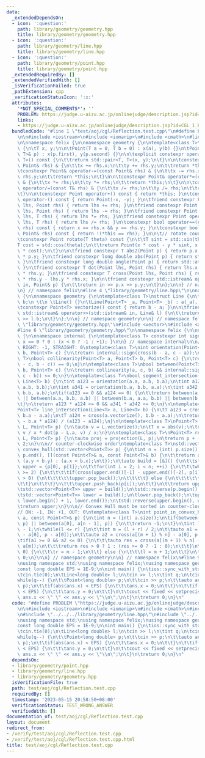 ```yaml
---
data:
  _extendedDependsOn:
  - icon: ':question:'
    path: library/geometry/geometry.hpp
    title: library/geometry/geometry.hpp
  - icon: ':question:'
    path: library/geometry/line.hpp
    title: library/geometry/line.hpp
  - icon: ':question:'
    path: library/geometry/point.hpp
    title: library/geometry/point.hpp
  _extendedRequiredBy: []
  _extendedVerifiedWith: []
  _isVerificationFailed: true
  _pathExtension: cpp
  _verificationStatusIcon: ':x:'
  attributes:
    '*NOT_SPECIAL_COMMENTS*': ''
    PROBLEM: https://judge.u-aizu.ac.jp/onlinejudge/description.jsp?id=CGL_1_B
    links:
    - https://judge.u-aizu.ac.jp/onlinejudge/description.jsp?id=CGL_1_B
  bundledCode: "#line 1 \"test/aoj/cgl/Reflection.test.cpp\"\n#define PROBLEM \"https://judge.u-aizu.ac.jp/onlinejudge/description.jsp?id=CGL_1_B\"\
    \n\n#include <iostream>\n#include <iomanip>\n#include <cmath>\n#line 4 \"library/geometry/point.hpp\"\
    \n\nnamespace felix {\n\nnamespace geometry {\n\ntemplate<class T>\nstruct Point\
    \ {\n\tT x, y;\n\n\tPoint(T a = 0, T b = 0) : x(a), y(b) {}\n\tPoint(const std::pair<T,\
    \ T>& p) : x(p.first), y(p.second) {}\n\n\texplicit constexpr operator std::pair<T,\
    \ T>() const {\n\t\treturn std::pair<T, T>(x, y);\n\t}\n\n\tconstexpr Point& operator+=(const\
    \ Point& rhs) & {\n\t\tx += rhs.x;\n\t\ty += rhs.y;\n\t\treturn *this;\n\t}\n\n\
    \tconstexpr Point& operator-=(const Point& rhs) & {\n\t\tx -= rhs.x;\n\t\ty -=\
    \ rhs.y;\n\t\treturn *this;\n\t}\n\n\tconstexpr Point& operator*=(const T& rhs)\
    \ & {\n\t\tx *= rhs;\n\t\ty *= rhs;\n\t\treturn *this;\n\t}\n\n\tconstexpr Point&\
    \ operator/=(const T& rhs) & {\n\t\tx /= rhs;\n\t\ty /= rhs;\n\t\treturn *this;\n\
    \t}\n\n\tconstexpr Point operator+() const { return *this; }\n\tconstexpr Point\
    \ operator-() const { return Point(-x, -y); }\n\tfriend constexpr Point operator+(Point\
    \ lhs, Point rhs) { return lhs += rhs; }\n\tfriend constexpr Point operator-(Point\
    \ lhs, Point rhs) { return lhs -= rhs; }\n\tfriend constexpr Point operator*(Point\
    \ lhs, T rhs) { return lhs *= rhs; }\n\tfriend constexpr Point operator/(Point\
    \ lhs, T rhs) { return lhs /= rhs; }\n\tconstexpr bool operator==(const Point&\
    \ rhs) const { return x == rhs.x && y == rhs.y; }\n\tconstexpr bool operator!=(const\
    \ Point& rhs) const { return !(*this == rhs); }\n\n\t// rotate counter-clockwise\n\
    \tconstexpr Point rotate(T theta) const {\n\t\tT sint = std::sin(theta);\n\t\t\
    T cost = std::cos(theta);\n\t\treturn Point(x * cost - y * sint, x * sint + y\
    \ * cost);\n\t}\n\n\tfriend constexpr T abs2(Point p) { return p.x * p.x + p.y\
    \ * p.y; }\n\tfriend constexpr long double abs(Point p) { return std::sqrt(abs2(p));\
    \ }\n\tfriend constexpr long double angle(Point p) { return std::atan2(p.y, p.x);\
    \ }\n\tfriend constexpr T dot(Point lhs, Point rhs) { return lhs.x * rhs.x + lhs.y\
    \ * rhs.y; }\n\tfriend constexpr T cross(Point lhs, Point rhs) { return lhs.x\
    \ * rhs.y - lhs.y * rhs.x; }\n\n\tfriend constexpr std::istream& operator>>(std::istream&\
    \ in, Point& p) {\n\t\treturn in >> p.x >> p.y;\n\t}\n};\n\n} // namespace geometry\n\
    \n} // namespace felix\n#line 4 \"library/geometry/line.hpp\"\n\nnamespace felix\
    \ {\n\nnamespace geometry {\n\ntemplate<class T>\nstruct Line {\n\tPoint<T> a,\
    \ b;\n \t\n \tLine() {}\n\tLine(Point<T> _a, Point<T> _b) : a(_a), b(_b) {}\n\n\
    \tconstexpr Point<T> vectorize() const { return b - a; }\n\n\tfriend constexpr\
    \ std::istream& operator>>(std::istream& in, Line& l) {\n\t\treturn in >> l.a\
    \ >> l.b;\n\t}\n};\n\n} // namespace geometry\n\n} // namespace felix\n#line 2\
    \ \"library/geometry/geometry.hpp\"\n#include <vector>\n#include <algorithm>\n\
    #line 6 \"library/geometry/geometry.hpp\"\n\nnamespace felix {\n\nnamespace geometry\
    \ {\n\nnamespace internal {\n\ntemplate<class T> constexpr int sign(T x) { return\
    \ x == 0 ? 0 : (x < 0 ? -1 : +1); }\n\n} // namespace internal\n\n// LEFT: +1,\
    \ RIGHT: -1, STRAIGHT: 0\ntemplate<class T>\nint orientation(Point<T> a, Point<T>\
    \ b, Point<T> c) {\n\treturn internal::sign(cross(b - a, c - a));\n}\n\ntemplate<class\
    \ T>\nbool collinearity(Point<T> a, Point<T> b, Point<T> c) {\n\treturn internal::sign(cross(a\
    \ - c, b - c)) == 0;\n}\n\ntemplate<class T>\nbool between(Point<T> a, Point<T>\
    \ b, Point<T> c) {\n\treturn collinearity(a, c, b) && internal::sign(dot(a - b,\
    \ c - b)) <= 0;\n}\n\ntemplate<class T>\nbool segment_intersection(Line<T> a,\
    \ Line<T> b) {\n\tint a123 = orientation(a.a, a.b, b.a);\n\tint a124 = orientation(a.a,\
    \ a.b, b.b);\n\tint a341 = orientation(b.a, b.b, a.a);\n\tint a342 = orientation(b.a,\
    \ b.b, a.b);\n\tif(a123 == 0 && a124 == 0) {\n\t\treturn between(a.a, b.a, a.b)\
    \ || between(a.a, b.b, a.b) || between(b.a, a.a, b.b) || between(b.a, a.b, b.b);\n\
    \t}\n\treturn a123 * a124 <= 0 && a341 * a342 <= 0;\n}\n\ntemplate<class T>\n\
    Point<T> line_intersection(Line<T> a, Line<T> b) {\n\tT a123 = cross(a.vectorize(),\
    \ b.a - a.a);\n\tT a124 = cross(a.vectorize(), b.b - a.a);\n\treturn (b.b * a123\
    \ - b.a * a124) / (a123 - a124);\n}\n\ntemplate<class T>\nPoint<T> projection(Line<T>\
    \ L, Point<T> p) {\n\tauto v = L.vectorize();\n\tT x = abs(v);\n\treturn L.a +\
    \ v / x * dot(p - L.a, v) / x;\n}\n\ntemplate<class T>\nPoint<T> reflection(Line<T>\
    \ L, Point<T> p) {\n\tauto proj = projection(L, p);\n\treturn p + (proj - p) *\
    \ 2;\n}\n\n// counter-clockwise order\ntemplate<class T>\nstd::vector<Point<T>>\
    \ convex_hull(std::vector<Point<T>> p) {\n\tint n = (int) p.size();\n\tstd::sort(p.begin(),\
    \ p.end(), [](const Point<T>& a, const Point<T>& b) {\n\t\treturn a.x == b.x ?\
    \ (a.y < b.y) : (a.x < b.x);\n\t});\n\tauto build = [&]() {\n\t\tstd::vector<Point<T>>\
    \ upper = {p[0], p[1]};\n\t\tfor(int i = 2; i < n; ++i) {\n\t\t\twhile(upper.size()\
    \ >= 2) {\n\t\t\t\tif(cross(upper.end()[-1] - upper.end()[-2], p[i] - upper.end()[-1])\
    \ > 0) {\n\t\t\t\t\tupper.pop_back();\n\t\t\t\t} else {\n\t\t\t\t\tbreak;\n\t\t\
    \t\t}\n\t\t\t}\n\t\t\tupper.push_back(p[i]);\n\t\t}\n\t\treturn upper;\n\t};\n\
    \tstd::vector<Point<T>> upper = build();\n\tstd::reverse(p.begin(), p.end());\n\
    \tstd::vector<Point<T>> lower = build();\n\tlower.pop_back();\n\tupper.insert(upper.end(),\
    \ lower.begin() + 1, lower.end());\n\tstd::reverse(upper.begin(), upper.end());\n\
    \treturn upper;\n}\n\n// Convex Hull must be sorted in counter-clockwise order\n\
    // ON: -1, IN: +1, OUT: 0\ntemplate<class T>\nint point_in_convex_hull(const std::vector<Point<T>>&\
    \ a, const Point<T>& p) {\n\tint n = (int) a.size();\n\tif(between(a[0], a[1],\
    \ p) || between(a[0], a[n - 1], p)) {\n\t\treturn -1;\n\t}\n\tint l = 0, r = n\
    \ - 1;\n\twhile(l <= r) {\n\t\tint m = (l + r) / 2;\n\t\tauto a1 = cross(a[m]\
    \ - a[0], p - a[0]);\n\t\tauto a2 = cross(a[(m + 1) % n] - a[0], p - a[0]);\n\t\
    \tif(a1 >= 0 && a2 <= 0) {\n\t\t\tauto res = cross(a[(m + 1) % n] - a[m], p -\
    \ a[m]);\n\t\t\treturn res > 0 ? 1 : (res >= 0 ? -1 : 0);\n\t\t}\n\t\tif(a1 <\
    \ 0) {\n\t\t\tr = m - 1;\n\t\t} else {\n\t\t\tl = m + 1;\n\t\t}\n\t}\n\treturn\
    \ 0;\n}\n\n} // namespace geometry\n\n} // namespace felix\n#line 9 \"test/aoj/cgl/Reflection.test.cpp\"\
    \nusing namespace std;\nusing namespace felix;\nusing namespace geometry;\n\n\
    const long double EPS = 1E-9;\n\nint main() {\n\tios::sync_with_stdio(false);\n\
    \tcin.tie(0);\n\tLine<long double> l;\n\tcin >> l;\n\tint q;\n\tcin >> q;\n\t\
    while(q--) {\n\t\tPoint<long double> p;\n\t\tcin >> p;\n\t\tauto ans = reflection(l,\
    \ p);\n\t\tif(abs(ans.x) < EPS) {\n\t\t\tans.x = 0;\n\t\t}\n\t\tif(abs(ans.y)\
    \ < EPS) {\n\t\t\tans.y = 0;\n\t\t}\n\t\tcout << fixed << setprecision(10) <<\
    \ ans.x << \" \" << ans.y << \"\\n\";\n\t}\n\treturn 0;\n}\n"
  code: "#define PROBLEM \"https://judge.u-aizu.ac.jp/onlinejudge/description.jsp?id=CGL_1_B\"\
    \n\n#include <iostream>\n#include <iomanip>\n#include <cmath>\n#include \"../../../library/geometry/point.hpp\"\
    \n#include \"../../../library/geometry/line.hpp\"\n#include \"../../../library/geometry/geometry.hpp\"\
    \nusing namespace std;\nusing namespace felix;\nusing namespace geometry;\n\n\
    const long double EPS = 1E-9;\n\nint main() {\n\tios::sync_with_stdio(false);\n\
    \tcin.tie(0);\n\tLine<long double> l;\n\tcin >> l;\n\tint q;\n\tcin >> q;\n\t\
    while(q--) {\n\t\tPoint<long double> p;\n\t\tcin >> p;\n\t\tauto ans = reflection(l,\
    \ p);\n\t\tif(abs(ans.x) < EPS) {\n\t\t\tans.x = 0;\n\t\t}\n\t\tif(abs(ans.y)\
    \ < EPS) {\n\t\t\tans.y = 0;\n\t\t}\n\t\tcout << fixed << setprecision(10) <<\
    \ ans.x << \" \" << ans.y << \"\\n\";\n\t}\n\treturn 0;\n}\n"
  dependsOn:
  - library/geometry/point.hpp
  - library/geometry/line.hpp
  - library/geometry/geometry.hpp
  isVerificationFile: true
  path: test/aoj/cgl/Reflection.test.cpp
  requiredBy: []
  timestamp: '2023-05-15 20:58:50+08:00'
  verificationStatus: TEST_WRONG_ANSWER
  verifiedWith: []
documentation_of: test/aoj/cgl/Reflection.test.cpp
layout: document
redirect_from:
- /verify/test/aoj/cgl/Reflection.test.cpp
- /verify/test/aoj/cgl/Reflection.test.cpp.html
title: test/aoj/cgl/Reflection.test.cpp
---
```


